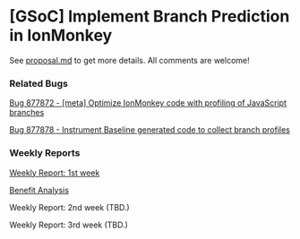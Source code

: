 [GSoC] Implement Branch Prediction in IonMonkey
========

See [proposal.md](https://github.com/lazyparser/gsoc2013/blob/master/proposal.md) to get more details.
All comments are welcome!


### Related Bugs

[Bug 877872 - \[meta\] Optimize IonMonkey code with profiling of JavaScript branches](https://bugzilla.mozilla.org/show_bug.cgi?id=877872)

[Bug 877878 - Instrument Baseline generated code to collect branch profiles](https://bugzilla.mozilla.org/show_bug.cgi?id=877878)


### Weekly Reports

[Weekly Report: 1st week](https://github.com/lazyparser/gsoc2013/blob/master/weeklyreports/weeklyreport01.md)

[Benefit Analysis](https://github.com/lazyparser/gsoc2013/blob/master/benefit_analysis.md)

Weekly Report: 2nd week (TBD.)

Weekly Report: 3rd week (TBD.)
